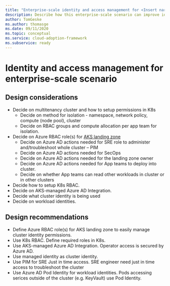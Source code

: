 ```yaml
---
title: "Enterprise-scale identity and access management for <Insert narrative Name>"
description: Describe how this enterprise-scale scenario can improve identity and access management of <Insert Scenario Name>
author: TomGeske
ms.author: thomasge
ms.date: 09/11/2020
ms.topic: conceptual
ms.service: cloud-adoption-framework
ms.subservice: ready
---
```


# Identity and access management for <Insert narrative Name> enterprise-scale scenario

## Design considerations
* Decide on multitenancy cluster and how to setup permissions in K8s	
  * Decide on method for isolation - namespace, network policy, compute (node pool), cluster
  * Decide on RBAC groups and compute allocation per app team for isolation.
* Decide on Azure RBAC role(s) for [AKS landing zone](https://docs.microsoft.com/azure/cloud-adoption-framework/ready/enterprise-scale/identity-and-access-management)
  * Decide on Azure AD actions needed for SRE role to administer and/troubleshoot whole cluster – PIM
  * Decide on Azure AD actions needed for SecOps
  * Decide on Azure AD actions needed for the landing zone owner
  * Decide on Azure AD actions needed for App teams to deploy into cluster.
  * Decide on whether App teams can read other workloads in cluster or in other clusters
* Decide how to setup K8s RBAC. 	
* Decide on AKS-managed Azure AD Integration.	
* Decide what cluster identity is being used	
* Decide on workload identities.	

## Design recommendations
* Define Azure RBAC role(s) for AKS landing zone to	easily manage cluster identity permissions.
* Use K8s RBAC. Define required roles in K8s.	
* Use AKS-managed Azure AD Integration.	Operator access is secured by Azure AD.
* Use managed identity as cluster identity.	
* Use PIM for SRE Just in time access.	SRE engineer need just in time access to troubleshoot the cluster
* Use Azure AD Pod Identity for workload identities.	Pods accessing serices outside of the cluster (e.g. KeyVault) use Pod Identity.
